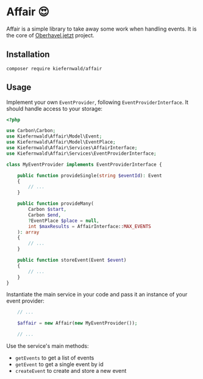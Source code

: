 # Affair 😍

Affair is a simple library to take away some work when handling events.
It is the core of [Oberhavel.jetzt](https://oberhavel.jetzt) project.

## Installation

`composer require kiefernwald/affair`

## Usage

Implement your own `EventProvider`, following `EventProviderInterface`. It should handle access to your storage:

```php
<?php

use Carbon\Carbon;
use Kiefernwald\Affair\Model\Event;
use Kiefernwald\Affair\Model\EventPlace;
use Kiefernwald\Affair\Services\AffairInterface;
use Kiefernwald\Affair\Services\EventProviderInterface;

class MyEventProvider implements EventProviderInterface {

    public function provideSingle(string $eventId): Event
    {
        // ...
    }

    public function provideMany(
        Carbon $start,
        Carbon $end,
        ?EventPlace $place = null,
        int $maxResults = AffairInterface::MAX_EVENTS
    ): array
    {
        // ...
    }

    public function storeEvent(Event $event)
    {
        // ...
    }
}
```

Instantiate the main service in your code and pass it an instance of your event provider:

```php
    // ...

    $affair = new Affair(new MyEventProvider());

    // ...
```

Use the service's main methods:

* `getEvents` to get a list of events
* `getEvent` to get a single event by id
* `createEvent` to create and store a new event